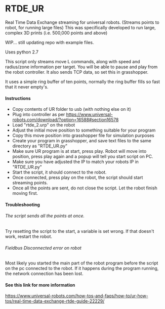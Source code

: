 # RTDE_UR
Real Time Data Exchange streaming for universal robots. (Streams points to robot, for running large files)
This was specifically developed to run large, complex 3D prints (i.e. 500,000 points and above)

WIP... still updating repo with example files.

Uses python 2.7

This script only streams move L commands, along with speed and radius/zone information per target.
You will be able to pause and play from the robot controller.
It also sends TCP data, so set this in grasshopper.

It uses a simple ring buffer of ten points, normally the ring buffer fills so fast that it never empty's.

#### Instructions
- Copy contents of UR folder to usb (with nothing else on it)
- Plug into controller as per https://www.universal-robots.com/download/?option=16588#section16578
- Load "rtde_2.urp" on the robot
- Adjust the initial move position to something suitable for your program
- Copy this move position into grasshopper file for simulation purposes
- Create your program in grasshopper, and save text files to the same directory as "RTDE_UR.py"
- Make sure UR program is at start, press play. Robot will move into position, press play again and a popup will tell you start script on PC.
- Make sure you have adjusted the IP to match your robots IP in "RTDE_UR.py"
- Start the script, it should connect to the robot.
- Once connected, press play on the robot, the script should start streaming points.
- Once all the points are sent, do not close the script. Let the robot finish moving first.

#### Troubleshooting

###### The script sends all the points at once.
Try resetting the script to the start, a variable is set wrong. If that doesn't work, restart the robot.

###### Fieldbus Disconnected error on robot
Most likely you started the main part of the robot program before the script on the pc connected to the robot. If it happens during the program running, the network connection has been lost.

#### See this link for more information
https://www.universal-robots.com/how-tos-and-faqs/how-to/ur-how-tos/real-time-data-exchange-rtde-guide-22229/
